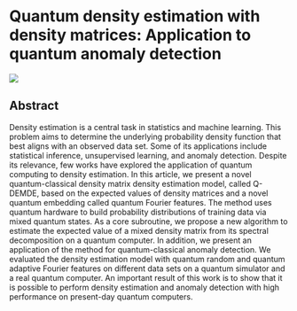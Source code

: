 # Quantum density estimation with density matrices: Application to quantum anomaly detection

![](https://raw.githubusercontent.com/diegour1/QDEMDE/main/Images/QDEMDE_Method3.png)

## Abstract

Density estimation is a central task in statistics and machine learning. This problem aims to determine the underlying probability density function that best aligns with an observed data set. Some of its applications include statistical inference, unsupervised learning, and anomaly detection. Despite its relevance, few works have explored the application of quantum computing to density estimation. In this article, we present a novel quantum-classical density matrix density estimation model, called Q-DEMDE, based on the expected values of density matrices and a novel quantum embedding called quantum Fourier features. The method uses quantum hardware to build probability distributions of training data via mixed quantum states. As a core subroutine, we propose a new algorithm to estimate the expected value of a mixed density matrix from its spectral decomposition on a quantum computer. In addition, we present an application of the method for quantum-classical anomaly detection. We evaluated the density estimation model with quantum random and quantum adaptive Fourier features on different data sets on a quantum simulator and a real quantum computer. An important result of this work is to show that it is possible to perform density estimation and anomaly detection with high performance on present-day quantum computers.

